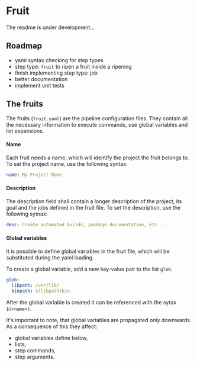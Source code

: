 # Fruit

The readme is under development...

## Roadmap

- yaml syntax checking for step types
- step type: `fruit` to ripen a fruit inside a ripening
- finish implementing step type: job
- better documentation
- implement unit tests


## The fruits

The fruits (`fruit.yaml`) are the pipeline configuration files. They contain all the
necessary information to execute commands, use global variables and list expansions.

#### Name

Each fruit needs a name, which will identify the project the fruit belongs to.
To set the project name, use the following syntax:

```yaml
name: My Project Name
```

#### Description

The description field shall contain a longer description of the project, its goal
and the jobs defined in the fruit file. To set the description, use the following sytnax:

```yaml
desc: Create automated builds, package documentation, etc...
```

#### Global variables

It is possible to define global variables in the fruit file, which will be substituted during the yaml loading.

To create a global variable, add a new key-value pair to the list `glob`.

```yaml
glob:
  libpath: /usr/lib/
  binpath: $(libpath)bin
```

After the global variable is created it can be referenced with the sytax `$(<name>)`.

It's important to note, that global variables are propagated only downwards. As a consequence of this they affect:

- global variables define below,
- lists,
- step commands,
- step arguments.
